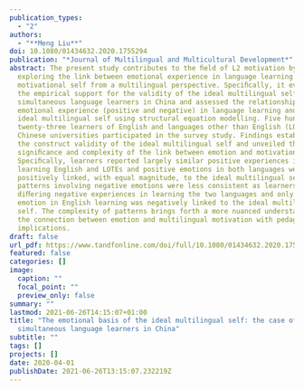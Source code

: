 ```yaml
---
publication_types:
  - "2"
authors:
  - "**Meng Liu**"
doi: 10.1080/01434632.2020.1755294
publication: "*Journal of Multilingual and Multicultural Development*"
abstract: The present study contributes to the ﬁeld of L2 motivation by
  exploring the link between emotional experience in language learning and
  motivational self from a multilingual perspective. Speciﬁcally, it evaluated
  the empirical support for the validity of the ideal multilingual self on
  simultaneous language learners in China and assessed the relationship between
  emotional experience (positive and negative) in language learning and the
  ideal multilingual self using structural equation modelling. Five hundred and
  twenty-three learners of English and languages other than English (LOTEs) in
  Chinese universities participated in the survey study. Findings established
  the construct validity of the ideal multilingual self and unveiled the
  signiﬁcance and complexity of the link between emotion and motivation.
  Speciﬁcally, learners reported largely similar positive experiences in
  learning English and LOTEs and positive emotions in both languages were
  positively linked, with equal magnitude, to the ideal multilingual self. The
  patterns involving negative emotions were less consistent as learners reported
  diﬀering negative experiences in learning the two languages and only negative
  emotion in English learning was negatively linked to the ideal multilingual
  self. The complexity of patterns brings forth a more nuanced understanding of
  the connection between emotion and multilingual motivation with pedagogical
  implications.
draft: false
url_pdf: https://www.tandfonline.com/doi/full/10.1080/01434632.2020.1755294
featured: false
categories: []
image:
  caption: ""
  focal_point: ""
  preview_only: false
summary: ""
lastmod: 2021-06-26T14:15:07+01:00
title: "The emotional basis of the ideal multilingual self: the case of
  simultaneous language learners in China"
subtitle: ""
tags: []
projects: []
date: 2020-04-01
publishDate: 2021-06-26T13:15:07.232219Z
---
```

